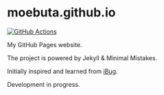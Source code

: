 # moebuta.github.io

[![GitHub Actions](https://github.com/MoeBuTa/moebuta.github.io/actions/workflows/jekyll.yml/badge.svg)](https://github.com/MoeBuTa/moebuta.github.io/actions)

My GitHub Pages website.

The project is powered by Jekyll & Minimal Mistakes.

Initially inspired and learned from [iBug][iBug].

Development in progress.

[iBug]: https://github.com/ibug